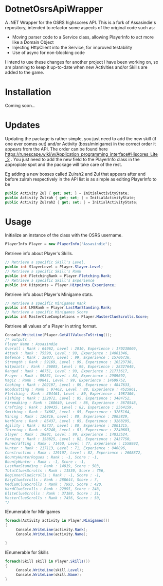 # DotnetOsrsApiWrapper
A .NET Wrapper for the OSRS highscores API. This is a fork of Assasindie's repository, intended to refactor some aspects of the original code such as:
- Moving parser code to a Service class, allowing PlayerInfo to act more like a Domain Object
- Injecting HttpClient into the Service, for improved testability
- Use of async for non-blocking code

I intend to use these changes for another project I have been working on, so am planning to keep it up-to-date when new Activities and/or Skills are added to the game.

# Installation
Coming soon...

# Updates
Updating the package is rather simple, you just need to add the new skill (if one ever comes out) and/or Activity (boss/minigame) in the correct order it appears from the API. The order can be found here https://runescape.wiki/w/Application_programming_interface#Hiscores_Lite_2 .
You just need to add the new field to the PlayerInfo class in the appropiate spot and the package will take care of the rest.

Eg adding a new bosses called Zulrah2 and Zul that appears after and before zulrah respectively in the API list is as simple as editing PlayerInfo to be 
```C#
public Activity Zul { get; set; } = InitialActivityState;
public Activity Zulrah { get; set; } = InitialActivityState;
public Activity Zulrah2 { get; set; } = InitialActivityState;
```

# Usage
Initialize an instance of the class with the OSRS username.
```C#
PlayerInfo Player = new PlayerInfo("Assasindie");
```
Retrieve info about Player's Skills.
```C#
// Retrieve a specific Skill's Level.
public int SlayerLevel = Player.Slayer.Level;
// Retrieve a specific Skill's Rank
public int FletchingRank = Player.Fletching.Rank;
// Retrieve a specific Skill's Experience
public int Hitpoints = Player.Hitpoints.Experience;
```
Retrieve info about Player's Minigame stats.
```C#
// Retrieve a specific Minigames Rank
public int LMSRank = Player.LastManStanding.Rank;
// Retrieve a specific Minigames Score
public int MasterClueCompletions = Player.MasterClueScrolls.Score;
```
Retrieve all values of a Player in string format.
```C#
Console.WriteLine(Player.GetAllValuesToString());
/* outputs : 
Player Name : Assasindie
Overall : Rank : 64962, Level : 2010, Experience : 170238009,
Attack : Rank : 75590, Level : 99, Experience : 14061346,
Defence : Rank : 38037, Level : 99, Experience : 15706736,
Strength : Rank : 59169, Level : 99, Experience : 16523738,
Hitpoints : Rank : 36005, Level : 99, Experience : 28327649,
Ranged : Rank : 46751, Level : 99, Experience : 21773617,
Prayer : Rank : 89261, Level : 84, Experience : 2989692,
Magic : Rank : 49841, Level : 99, Experience : 14699752,
Cooking : Rank : 202197, Level : 89, Experience : 4847633,
Woodcutting : Rank : 97462, Level : 88, Experience : 4525861,
Fletching : Rank : 304461, Level : 80, Experience : 1987306,
Fishing : Rank : 132872, Level : 85, Experience : 3484752,
Firemaking : Rank : 168640, Level : 86, Experience : 3678548,
Crafting : Rank : 109435, Level : 82, Experience : 2564159,
Smithing : Rank : 74662, Level : 85, Experience : 3265164,
Mining : Rank : 126816, Level : 80, Experience : 2005829,
Herblore : Rank : 85437, Level : 85, Experience : 3268295,
Agility : Rank : 95737, Level : 80, Experience : 2001215,
Thieving : Rank : 98240, Level : 81, Experience : 2240683,
Slayer : Rank : 19801, Level : 99, Experience : 14833524,
Farming : Rank : 158825, Level : 82, Experience : 2437750,
Runecrafting : Rank : 71460, Level : 77, Experience : 1558992,
Hunter : Rank : 217113, Level : 71, Experience : 846896,
Construction : Rank : 129107, Level : 82, Experience : 2608872,
BountyHunterRogues : Rank : -1, Score : -1,
BountyHunter : Rank : -1, Score : -1,
LastManStanding : Rank : 14819, Score : 503,
TotalCluesScrolls : Rank : 11530, Score : 756,
BeginnerClueScrolls : Rank : -1, Score : -1,
EasyClueScrolls : Rank : 288644, Score : 7,
MediumClueScrolls : Rank : 7993, Score : 420,
HardClueScrolls : Rank : 22995, Score : 248,
EliteClueScrolls : Rank : 37188, Score : 31,
MasterClueScrolls : Rank : 7456, Score : 50,
*/
```
IEnumerable for Minigames
```C#
foreach(Activity activity in Player.Minigames())
{
     Console.WriteLine(activity.Rank);
     Console.WriteLine(activity.Name);

}
```
IEnumerable for Skills
```C#
foreach(Skill skill in Player.Skills())
{
     Console.WriteLine(skill.Level);
     Console.WriteLine(skill.Name);
}
```

